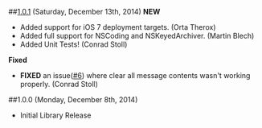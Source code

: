 ##[1.0.1](https://github.com/mutualmobile/MMWormhole/milestones/1.1.0) (Saturday, December 13th, 2014)
**NEW**
* Added support for iOS 7 deployment targets. (Orta Therox)
* Added full support for NSCoding and NSKeyedArchiver. (Martin Blech)
* Added Unit Tests! (Conrad Stoll)

**Fixed**
* **FIXED** an issue([#6](https://github.com/mutualmobile/MMWormhole/pull/6)) where clear all message contents wasn't working properly. (Conrad Stoll)


##1.0.0 (Monday, December 8th, 2014)
 * Initial Library Release